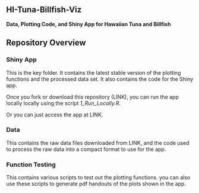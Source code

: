 ## HI-Tuna-Billfish-Viz

**Data, Plotting Code, and Shiny App for Hawaiian Tuna and Billfish** 

## Repository Overview

### Shiny App

This is the key folder. It contains the latest stable version of the plotting
functions and the processed data set. It also contains the code for the
Shiny app. 

Once you fork or download this repository (LINK), you can run the app locally
locally using the script *1_Run_Locally.R*.

Or you can just access the app at LINK.

### Data
This contains the raw data files downloaded from LINK, and the code used to
process the raw data into a compact format to use for the app.


### Function Testing
This contains various scripts to test out the plotting functions.
you can also use these scripts to generate pdf handouts of the plots
shown in the app.
